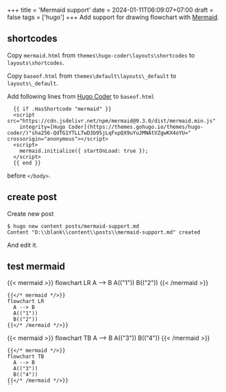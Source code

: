 +++
title = 'Mermaid support'
date = 2024-01-11T06:09:07+07:00
draft = false
tags = ['hugo']
+++
Add support for drawing flowchart with [Mermaid](https://mermaid.js.org/).


## shortcodes
Copy `mermaid.html` from `themes\hugo-coder\layouts\shortcodes` to `layouts\shortcodes`.


Copy `baseof.html` from `themes\default\layouts\_default` to `layouts\_default`.


Add following lines from [Hugo Coder](https://themes.gohugo.io/themes/hugo-coder/) to `baseof.html`

```
  {{ if .HasShortcode "mermaid" }}
  <script src="https://cdn.jsdelivr.net/npm/mermaid@9.3.0/dist/mermaid.min.js"
    integrity=[Hugo Coder](https://themes.gohugo.io/themes/hugo-coder/)"sha256-QdTG1YTLLTwD3b95jLqFxpQX9uYuJMNAtVZgwKX4oYU=" crossorigin="anonymous"></script>
  <script>
    mermaid.initialize({ startOnLoad: true });
  </script>
  {{ end }}
```

before `</body>`.


## create post
Create new post
```
$ hugo new content posts/mermaid-support.md
Content "D:\\blank\\content\\posts\\mermaid-support.md" created
```

And edit it.


## test mermaid
{{< mermaid >}}
flowchart LR
  A --> B
  A(("1"))
  B(("2"))
{{< /mermaid >}}

```
{{</* mermaid */>}}
flowchart LR
  A --> B
  A(("1"))
  B(("2"))
{{</* /mermaid */>}}
```

{{< mermaid >}}
flowchart TB
  A --> B
  A(("3"))
  B(("4"))
{{< /mermaid >}}

```
{{</* mermaid */>}}
flowchart TB
  A --> B
  A(("3"))
  B(("4"))
{{</* /mermaid */>}}
``
